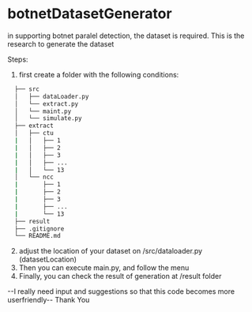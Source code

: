 # botnetDatasetGenerator
in supporting botnet paralel detection, the dataset is required. This is the research to generate the dataset

Steps:
1. first create a folder with the following conditions:
```bash
  ├── src
  │   ├── dataLoader.py
  │   └── extract.py
  │   └── maint.py
  │   └── simulate.py
  ├── extract
  │   ├── ctu
  |   │   ├── 1
  |   │   ├── 2
  |   │   ├── 3
  |   │   ├── ...
  |   │   └── 13
  │   └── ncc
  |       ├── 1
  |       ├── 2
  |       ├── 3
  |       ├── ...
  |       └── 13
  ├── result
  ├── .gitignore
  └── README.md
 ```
2. adjust the location of your dataset on /src/dataloader.py (datasetLocation)
3. Then you can execute main.py, and follow the menu
4. Finally, you can check the result of generation at /result folder

--I really need input and suggestions so that this code becomes more userfriendly--
Thank You
